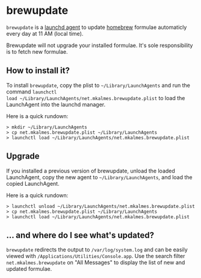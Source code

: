# brewupdate #

<code>brewupdate</code> is a [launchd agent][launchd] to update [homebrew][homebrew] formulae automaticly every day at 11 AM (local time).

Brewupdate will not upgrade your installed formulae. It's sole responsibility is to fetch new formulae.

## How to install it? ##
To install <code>brewupdate</code>, copy the plist to <code>~/Library/LaunchAgents</code> and run the command <code>launchctl load ~/Library/LaunchAgents/net.mkalmes.brewupdate.plist</code> to load the LaunchAgent into the launchd manager.

Here is a quick rundown:
```
> mkdir ~/Library/LaunchAgents
> cp net.mkalmes.brewupdate.plist ~/Library/LaunchAgents
> launchctl load ~/Library/LaunchAgents/net.mkalmes.brewupdate.plist
```

## Upgrade ##
If you installed a previous version of brewupdate, unload the loaded LaunchAgent, copy the new agent to <code>~/Library/LaunchAgents</code>, and load the copied LaunchAgent.

Here is a quick rundown:
```
> launchctl unload ~/Library/LaunchAgents/net.mkalmes.brewupdate.plist
> cp net.mkalmes.brewupdate.plist ~/Library/LaunchAgents
> launchctl load ~/Library/LaunchAgents/net.mkalmes.brewupdate.plist
```

## … and where do I see what's updated? ##
<code>brewupdate</code> redirects the output to <code>/var/log/system.log</code> and can be easily viewed with <code>/Applications/Utilities/Console.app</code>. Use the search filter <code>net.mkalmes.brewupdate</code> on "All Messages" to display the list of new and updated formulae.

[launchd]: http://developer.apple.com/library/mac/#technotes/tn2083/_index.html
[homebrew]: https://github.com/mxcl/homebrew/
